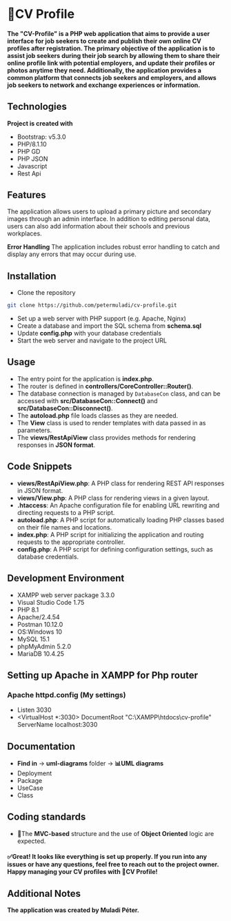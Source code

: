 # 🚀CV Profile

#### The "CV-Profile" is a PHP web application that aims to provide a user interface for job seekers to create and publish their own online CV profiles after registration. The primary objective of the application is to assist job seekers during their job search by allowing them to share their online profile link with potential employers, and update their profiles or photos anytime they need. Additionally, the application provides a common platform that connects job seekers and employers, and allows job seekers to network and exchange experiences or information.

## Technologies

**Project is created with**

- Bootstrap: v5.3.0
- PHP/8.1.10
- PHP GD
- PHP JSON
- Javascript
- Rest Api

## Features

The application allows users to upload a primary picture and secondary images through an admin interface. In addition to editing personal data, users can also add information about their schools and previous workplaces.

**Error Handling**
The application includes robust error handling to catch and display any errors that may occur during use.

## Installation

- Clone the repository

```bash
git clone https://github.com/petermuladi/cv-profile.git
```

- Set up a web server with PHP support (e.g. Apache, Nginx)
- Create a database and import the SQL schema from **schema.sql**
- Update **config.php** with your database credentials
- Start the web server and navigate to the project URL

## Usage

- The entry point for the application is **index.php**.
- The router is defined in **controllers/CoreController::Router()**.
- The database connection is managed by `DatabaseCon` class, and can be accessed with
  **src/DatabaseCon::Connect()** and **src/DatabaseCon::Disconnect()**.
- The **autoload.php** file loads classes as they are needed.
- The **View** class is used to render templates with data passed in as parameters.
- The **views/RestApiView** class provides methods for rendering responses in **JSON format**.

## Code Snippets

- **views/RestApiView.php**: A PHP class for rendering REST API responses in JSON format.
- **views/View.php**: A PHP class for rendering views in a given layout.
- **.htaccess**: An Apache configuration file for enabling URL rewriting and directing requests to a PHP script.
- **autoload.php**: A PHP script for automatically loading PHP classes based on their file names and locations.
- **index.php**: A PHP script for initializing the application and routing requests to the appropriate controller.
- **config.php**: A PHP script for defining configuration settings, such as database credentials.

## Development Environment

-	XAMPP web server package  3.3.0
-	Visual Studio Code 1.75
-	PHP 8.1
-	Apache/2.4.54 
-	Postman 10.12.0
-	OS:Windows 10
-	MySQL 15.1
-	phpMyAdmin 5.2.0
-	MariaDB 10.4.25

## Setting up Apache in XAMPP for Php router

### Apache httpd.config (My settings)

- Listen 3030
- <VirtualHost \*:3030>
  DocumentRoot "C:\XAMPP\htdocs\cv-profile"
  ServerName localhost:3030 </VirtualHost>

## Documentation
- **Find in** -> **uml-diagrams** folder -> **📊UML diagrams**
- Deployment 
- Package 
- UseCase
- Class

## Coding standards
- 🤟The **MVC-based** structure and the use of **Object Oriented** logic are expected.

#### ✅Great! It looks like everything is set up properly. If you run into any issues or have any questions, feel free to reach out to the project owner. Happy managing your CV profiles with 🚀CV Profile!

## Additional Notes
**The application was created by Muladi Péter.**
